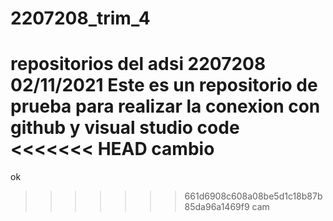# 2207208_trim_4
repositorios del adsi 2207208
02/11/2021
Este es un repositorio de prueba para realizar la conexion con github y visual studio code
<<<<<<< HEAD
cambio
=======


ok
>>>>>>> 661d6908c608a08be5d1c18b87b85da96a1469f9
cam